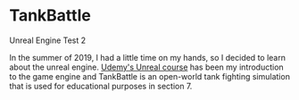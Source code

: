 # TankBattle
Unreal Engine Test 2

In the summer of 2019, I had a little time on my hands, so I decided to learn about the unreal engine. [Udemy's Unreal course](https://www.udemy.com/unrealcourse) has been my introduction to the game engine and TankBattle is an open-world tank fighting simulation that is used for educational purposes in section 7. 
